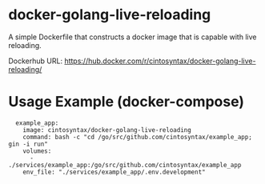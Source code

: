 # docker-golang-live-reloading
A simple Dockerfile that constructs a docker image that is capable with live reloading.

Dockerhub URL: https://hub.docker.com/r/cintosyntax/docker-golang-live-reloading/

# Usage Example (docker-compose)
```
  example_app:
    image: cintosyntax/docker-golang-live-reloading
    command: bash -c "cd /go/src/github.com/cintosyntax/example_app; gin -i run"
    volumes:
      - ./services/example_app:/go/src/github.com/cintosyntax/example_app
    env_file: "./services/example_app/.env.development"

```
